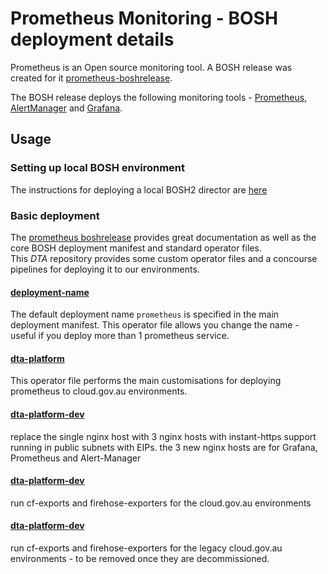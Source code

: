 # Prometheus Monitoring - BOSH deployment details

Prometheus is an Open source monitoring tool.  A BOSH release was created for it [prometheus-boshrelease](https://github.com/cloudfoundry-community/prometheus-boshrelease).

The BOSH release deploys the following monitoring tools - [Prometheus](<https://prometheus.io/>), [AlertManager](https://github.com/prometheus/alertmanager) and  [Grafana](<https://grafana.com/>).


## Usage

### Setting up local BOSH environment
The instructions for deploying a local BOSH2 director are [here](https://github.com/cloudfoundry/bosh-deployment)

### Basic deployment
The [prometheus boshrelease](https://github.com/cloudfoundry-community/prometheus-boshrelease) provides great documentation as well as the core BOSH deployment manifest and standard operator files.  
This *DTA* repository provides some custom operator files and a concourse pipelines for deploying it to our environments.

#### [deployment-name](operators/deployment-name.yml)
The default deployment name `prometheus` is specified in the main deployment manifest.  This operator file allows you change the name - useful if you deploy more than 1 prometheus service.

#### [dta-platform](operators/dta-platform.yml)
This operator file performs the main customisations for deploying prometheus to cloud.gov.au environments.

#### [dta-platform-dev](operators/dta-platform-nginx-hosts.yml)
replace the single nginx host with 3 nginx hosts with instant-https support running in public subnets with EIPs.  the 3 new nginx hosts are for Grafana, Prometheus and Alert-Manager

#### [dta-platform-dev](operators/dta-platform-cf-environments.yml)
run cf-exports and firehose-exporters for the cloud.gov.au environments

#### [dta-platform-dev](operators/dta-platform-cf-legacy-environments.yml)
run cf-exports and firehose-exporters for the legacy cloud.gov.au environments - to be removed once they are decommissioned.
